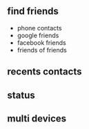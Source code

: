 ## find friends
- phone contacts
- google friends
- facebook friends
- friends of friends

## recents contacts

## status

## multi devices
